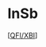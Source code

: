 # InSb

[[QFI/XBI]]

[//begin]: # "Autogenerated link references for markdown compatibility"
[QFI/XBI]: qfixbi.md "QFI/XBI"
[//end]: # "Autogenerated link references"